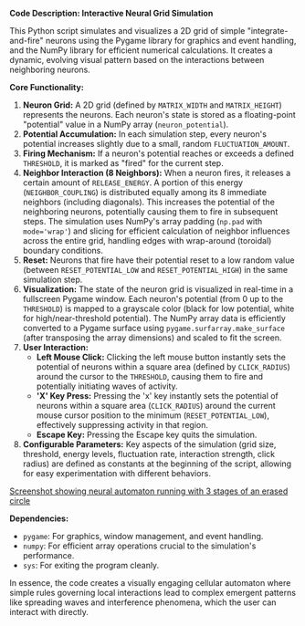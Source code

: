 **Code Description: Interactive Neural Grid Simulation**

This Python script simulates and visualizes a 2D grid of simple "integrate-and-fire" neurons using the Pygame library for graphics and event handling, and the NumPy library for efficient numerical calculations. It creates a dynamic, evolving visual pattern based on the interactions between neighboring neurons.

**Core Functionality:**

1.  **Neuron Grid:** A 2D grid (defined by `MATRIX_WIDTH` and `MATRIX_HEIGHT`) represents the neurons. Each neuron's state is stored as a floating-point "potential" value in a NumPy array (`neuron_potential`).
2.  **Potential Accumulation:** In each simulation step, every neuron's potential increases slightly due to a small, random `FLUCTUATION_AMOUNT`.
3.  **Firing Mechanism:** If a neuron's potential reaches or exceeds a defined `THRESHOLD`, it is marked as "fired" for the current step.
4.  **Neighbor Interaction (8 Neighbors):** When a neuron fires, it releases a certain amount of `RELEASE_ENERGY`. A portion of this energy (`NEIGHBOR_COUPLING`) is distributed equally among its 8 immediate neighbors (including diagonals). This increases the potential of the neighboring neurons, potentially causing them to fire in subsequent steps. The simulation uses NumPy's array padding (`np.pad` with `mode='wrap'`) and slicing for efficient calculation of neighbor influences across the entire grid, handling edges with wrap-around (toroidal) boundary conditions.
5.  **Reset:** Neurons that fire have their potential reset to a low random value (between `RESET_POTENTIAL_LOW` and `RESET_POTENTIAL_HIGH`) in the same simulation step.
6.  **Visualization:** The state of the neuron grid is visualized in real-time in a fullscreen Pygame window. Each neuron's potential (from 0 up to the `THRESHOLD`) is mapped to a grayscale color (black for low potential, white for high/near-threshold potential). The NumPy array data is efficiently converted to a Pygame surface using `pygame.surfarray.make_surface` (after transposing the array dimensions) and scaled to fit the screen.
7.  **User Interaction:**
    *   **Left Mouse Click:** Clicking the left mouse button instantly sets the potential of neurons within a square area (defined by `CLICK_RADIUS`) around the cursor to the `THRESHOLD`, causing them to fire and potentially initiating waves of activity.
    *   **'X' Key Press:** Pressing the 'x' key instantly sets the potential of neurons within a square area (`CLICK_RADIUS`) around the current mouse cursor position to the minimum (`RESET_POTENTIAL_LOW`), effectively suppressing activity in that region.
    *   **Escape Key:** Pressing the Escape key quits the simulation.
8.  **Configurable Parameters:** Key aspects of the simulation (grid size, threshold, energy levels, fluctuation rate, interaction strength, click radius) are defined as constants at the beginning of the script, allowing for easy experimentation with different behaviors.

[Screenshot showing neural automaton running with 3 stages of an erased circle](image.png)

**Dependencies:**

*   `pygame`: For graphics, window management, and event handling.
*   `numpy`: For efficient array operations crucial to the simulation's performance.
*   `sys`: For exiting the program cleanly.

In essence, the code creates a visually engaging cellular automaton where simple rules governing local interactions lead to complex emergent patterns like spreading waves and interference phenomena, which the user can interact with directly.
